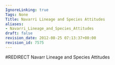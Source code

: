 ```yaml
---
IgnoreLinking: true
Tags: None
Title: Navarri Lineage and Species Attitudes
aliases:
- Navarri_Lineage_and_Species_Attitudes
draft: false
revision_date: 2012-08-25 07:13:37+00:00
revision_id: 7575
---
```


#REDIRECT Navarr Lineage and Species Attitudes